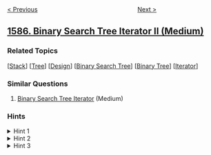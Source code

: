 <!--|This file generated by command(leetcode description); DO NOT EDIT.    |-->
<!--+----------------------------------------------------------------------+-->
<!--|@author    openset <openset.wang@gmail.com>                           |-->
<!--|@link      https://github.com/openset                                 |-->
<!--|@home      https://github.com/openset/leetcode                        |-->
<!--+----------------------------------------------------------------------+-->

[< Previous](../check-if-string-is-transformable-with-substring-sort-operations "Check If String Is Transformable With Substring Sort Operations")
　　　　　　　　　　　　　　　　
[Next >](../bank-account-summary-ii "Bank Account Summary II")

## [1586. Binary Search Tree Iterator II (Medium)](https://leetcode.com/problems/binary-search-tree-iterator-ii "二叉搜索树迭代器 II")



### Related Topics
  [[Stack](../../tag/stack/README.md)]
  [[Tree](../../tag/tree/README.md)]
  [[Design](../../tag/design/README.md)]
  [[Binary Search Tree](../../tag/binary-search-tree/README.md)]
  [[Binary Tree](../../tag/binary-tree/README.md)]
  [[Iterator](../../tag/iterator/README.md)]

### Similar Questions
  1. [Binary Search Tree Iterator](../binary-search-tree-iterator) (Medium)

### Hints
<details>
<summary>Hint 1</summary>
The inorder traversal of a BST gives us the elements in a sorted order.
</details>

<details>
<summary>Hint 2</summary>
We can use a stack to simulate the inorder traversal of the BST.
</details>

<details>
<summary>Hint 3</summary>
We can use another stack as a buffer to store numbers returned from calls to next and use this buffer whenever prev is called.
</details>
